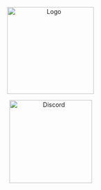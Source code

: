 <p align="center" style="margin-bottom: 0px !important;">
  <img width="200" src="[Future.Client/logo.ico](https://cdn.discordapp.com/attachments/921462744782372904/1048911188941090816/logo.png)" alt="Logo" align="center">
</p>

<a href="https://discord.gg/Xb2nPmN">
  <p align="center">
      <img src="https://img.shields.io/discord/698598471896268931?    color=blue&label=Discord&logo=discord&logoColor=ffffff&style=for-the-badge" alt="Discord" width="191"/> 
  </p>
</a>
